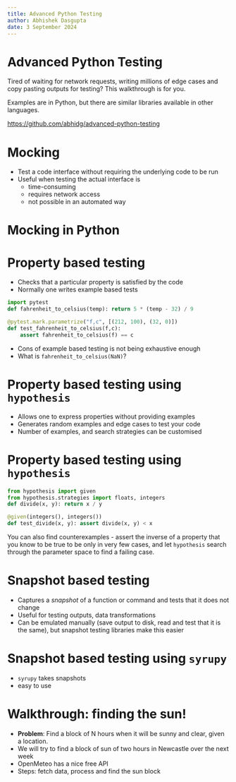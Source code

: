 ```yaml
---
title: Advanced Python Testing
author: Abhishek Dasgupta
date: 3 September 2024
---
```


# Advanced Python Testing

Tired of waiting for network requests, writing millions of edge cases
and copy pasting outputs for testing? This walkthrough is for you.

Examples are in Python, but there are similar libraries available in
other languages.

https://github.com/abhidg/advanced-python-testing

# Mocking

- Test a code interface without requiring the underlying code to be run
- Useful when testing the actual interface is
  - time-consuming
  - requires network access
  - not possible in an automated way

# Mocking in Python

# Property based testing

- Checks that a particular property is satisfied by the code
- Normally one writes example based tests

```python
import pytest
def fahrenheit_to_celsius(temp): return 5 * (temp - 32) / 9

@pytest.mark.parametrize("f,c", [(212, 100), (32, 0)])
def test_fahrenheit_to_celsius(f,c):
    assert fahrenheit_to_celsius(f) == c
```

- Cons of example based testing is not being exhaustive enough
- What is `fahrenheit_to_celsius(NaN)`?

# Property based testing using `hypothesis`

- Allows one to express properties without providing examples
- Generates random examples and edge cases to test your code
- Number of examples, and search strategies can be customised

# Property based testing using `hypothesis`

```python
from hypothesis import given
from hypothesis.strategies import floats, integers
def divide(x, y): return x / y

@given(integers(), integers())
def test_divide(x, y): assert divide(x, y) < x
```

You can also find counterexamples - assert the inverse of a property
that you know to be true to be only in very few cases, and let
`hypothesis` search through the parameter space to find a failing case.

# Snapshot based testing

- Captures a _snapshot_ of a function or command and tests that it does not change
- Useful for testing outputs, data transformations
- Can be emulated manually (save output to disk, read and test that it is the same), but snapshot testing libraries make this easier

# Snapshot based testing using `syrupy`

- `syrupy` takes snapshots
- easy to use

# Walkthrough: finding the sun!

- **Problem**: Find a block of N hours when it will be sunny and clear, given a location.
- We will try to find a block of sun of two hours in Newcastle over the next week
- OpenMeteo has a nice free API
- Steps: fetch data, process and find the sun block
